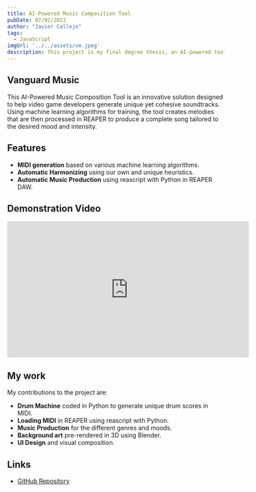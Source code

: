 ```yaml
---
title: AI-Powered Music Composition Tool
pubDate: 07/02/2022
author: "Javier Callejo"
tags:
  - JavaScript
imgUrl: '../../assets/vm.jpeg'
description: This project is my final degree thesis, an AI-powered tool for automatic music composition designed for video games. It enables game developers to create music for their games without any prior musical knowledge. I developed this alongside three classmates.
---
```


## Vanguard Music

This AI-Powered Music Composition Tool is an innovative solution designed to help video game developers generate unique yet cohesive soundtracks. Using machine learning algorithms for training, the tool creates melodies that are then processed in REAPER to produce a complete song tailored to the desired mood and intensity.

## Features

- **MIDI generation** based on various machine learning algorithms.
- **Automatic Harmonizing** using our own and unique heuristics.
- **Automatic Music Production** using reascript with Python in REAPER DAW.

## Demonstration Video

<iframe width="560" height="315" src="https://www.youtube.com/embed/7NNvXebn5eg?si=dC7-ux9GE0pKV5MG" title="YouTube video player" frameborder="0" allow="accelerometer; autoplay; clipboard-write; encrypted-media; gyroscope; picture-in-picture; web-share" referrerpolicy="strict-origin-when-cross-origin" allowfullscreen></iframe>

## My work

My contributions to the project are:
- **Drum Machine** coded in Python to generate unique drum scores in MIDI.
- **Loading MIDI** in REAPER using reascript with Python.
- **Music Production** for the different genres and moods.
- **Background art** pre-rendered in 3D using Blender.
- **UI Design** and visual composition.

## Links

- [GitHub Repository](https://github.com/miggon23/TFG_AsistenteComposicionConIA)
